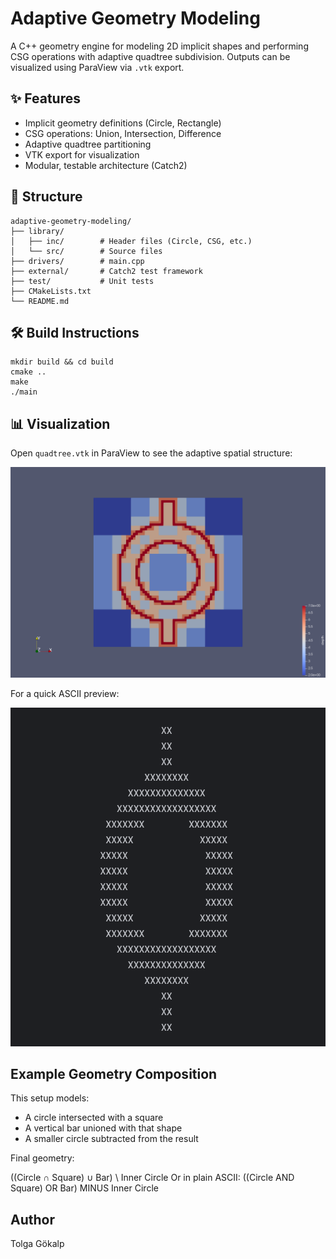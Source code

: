 # Adaptive Geometry Modeling

A C++ geometry engine for modeling 2D implicit shapes and performing CSG operations
with adaptive quadtree subdivision. Outputs can be visualized using ParaView via `.vtk` export.

## ✨ Features

- Implicit geometry definitions (Circle, Rectangle)
- CSG operations: Union, Intersection, Difference
- Adaptive quadtree partitioning
- VTK export for visualization
- Modular, testable architecture (Catch2)

## 📁 Structure
```
adaptive-geometry-modeling/
├── library/
│   ├── inc/        # Header files (Circle, CSG, etc.)
│   └── src/        # Source files
├── drivers/        # main.cpp
├── external/       # Catch2 test framework
├── test/           # Unit tests
├── CMakeLists.txt
└── README.md
```

## 🛠 Build Instructions

```
mkdir build && cd build
cmake ..
make
./main

```

## 📊 Visualization

Open `quadtree.vtk` in ParaView to see the adaptive spatial structure:

![Quadtree Example](images/quadtree_example.png)

For a quick ASCII preview:

![CSG ASCII Preview](images/ascii_art.png)

## Example Geometry Composition

This setup models:

- A circle intersected with a square
- A vertical bar unioned with that shape
- A smaller circle subtracted from the result

Final geometry:

((Circle ∩ Square) ∪ Bar) \ Inner Circle
Or in plain ASCII:
((Circle AND Square) OR Bar) MINUS Inner Circle

## Author

Tolga Gökalp
